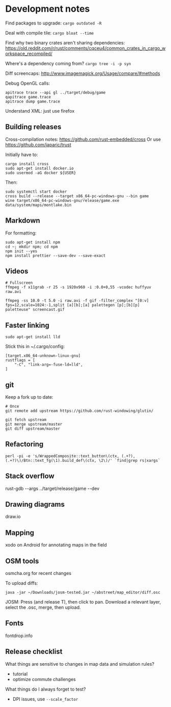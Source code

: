 # Development notes

Find packages to upgrade: `cargo outdated -R`

Deal with compile tile: `cargo bloat --time`

Find why two binary crates aren't sharing dependencies:
<https://old.reddit.com/r/rust/comments/cqceu4/common_crates_in_cargo_workspace_recompiled/>

Where's a dependency coming from? `cargo tree -i -p syn`

Diff screencaps: <http://www.imagemagick.org/Usage/compare/#methods>

Debug OpenGL calls:

```
apitrace trace --api gl ../target/debug/game
qapitrace game.trace
apitrace dump game.trace
```

Understand XML: just use firefox

## Building releases

Cross-compilation notes: <https://github.com/rust-embedded/cross> Or use
<https://github.com/japaric/trust>

Initially have to:

```shell
cargo install cross
sudo apt-get install docker.io
sudo usermod -aG docker ${USER}
```

Then:

```
sudo systemctl start docker
cross build --release --target x86_64-pc-windows-gnu --bin game
wine target/x86_64-pc-windows-gnu/release/game.exe data/system/maps/montlake.bin
```

## Markdown

For formatting:

```
sudo apt-get install npm
cd ~; mkdir npm; cd npm
npm init --yes
npm install prettier --save-dev --save-exact
```

## Videos

```
# Fullscreen
ffmpeg -f x11grab -r 25 -s 1920x960 -i :0.0+0,55 -vcodec huffyuv raw.avi

ffmpeg -ss 10.0 -t 5.0 -i raw.avi -f gif -filter_complex "[0:v] fps=12,scale=1024:-1,split [a][b];[a] palettegen [p];[b][p] paletteuse" screencast.gif
```

## Faster linking

```
sudo apt-get install lld
```

Stick this in ~/.cargo/config:

```
[target.x86_64-unknown-linux-gnu]
rustflags = [
    "-C", "link-arg=-fuse-ld=lld",
]
```

## git

Keep a fork up to date:

```
# Once
git remote add upstream https://github.com/rust-windowing/glutin/

git fetch upstream
git merge upstream/master
git diff upstream/master
```

## Refactoring

```
perl -pi -e 's/WrappedComposite::text_button\(ctx, (.+?), (.+?)\)/Btn::text_fg(\1).build_def\(ctx, \2\)/' `find|grep rs|xargs`
```

## Stack overflow

rust-gdb --args ../target/release/game --dev

## Drawing diagrams

draw.io

## Mapping

xodo on Android for annotating maps in the field

## OSM tools

osmcha.org for recent changes

To upload diffs:

```
java -jar ~/Downloads/josm-tested.jar ~/abstreet/map_editor/diff.osc
```

JOSM: Press (and release T), then click to pan. Download a relevant layer,
select the .osc, merge, then upload.

## Fonts

fontdrop.info

## Release checklist

What things are sensitive to changes in map data and simulation rules?

- tutorial
- optimize commute challenges

What things do I always forget to test?

- DPI issues, use `--scale_factor`
